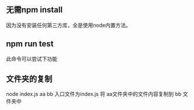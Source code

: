 ## 无需npm install 
因为没有安装任何第三方库，全是使用node内置方法。

## npm run test 
此命令可以尝试下功能

## 文件夹的复制
node index.js aa bb 
入口文件为index.js 将 aa文件夹中的文件内容复制到 bb 文件夹中